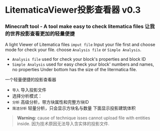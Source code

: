 LitematicaViewer投影查看器 v0.3
==================
### Minecraft tool - A tool make easy to check litematica files 让我的世界投影查看更加的轻量便捷
A light Viewer of Litematica files
`imput file` Input your file first and choose mode for check your file.
choose `Analysis file` or `Simple Analysis`.
* `Analysis file` used for check your block's properties and block ID
* `Simple Analysis` used for easy check your block' numbers and names, no properties
Under bottom has the size of the litermatica file.

一个轻量便捷的投影查看器
* `导入` 导入投影文件
* 选择分析模式：
* `分析` 高级分析，带方块属性和完整方块ID
* `简洁分析` 轻量分析，只会显示方块名与数量
下面显示投影建筑体积

> **Warning:** cause of technique isses cannot upload file with entities inside. 因为技术原因无法导入含实体的投影文件.
